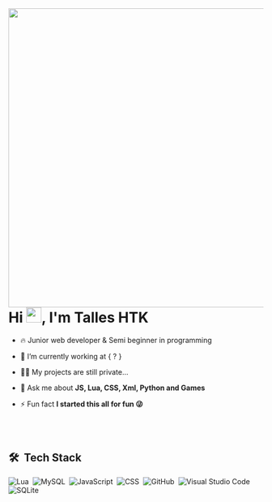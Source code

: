 
<img align="right" height="590em" src="https://raw.githubusercontent.com/gist/TallesHtk/74099e2c1fd4dc3265ec1b37c4004ef7/raw/cb25547b69b78e69227a51849c54629ae49e89e7/githubcard.svg"/>
<h1 align="left">Hi <img src="https://raw.githubusercontent.com/kaueMarques/kaueMarques/master/hi.gif" width="30px">, I'm Talles HTK</h1>

- 🔥 Junior web developer & Semi beginner in programming

- 🔭 I’m currently working at { ? }

- 👨‍💻 My projects are still private...

- 💬 Ask me about **JS, Lua, CSS, Xml, Python and Games**

- ⚡ Fun fact **I started this all for fun 😜**

<br><br>

## 🛠 &nbsp;Tech Stack

![Lua](https://img.shields.io/badge/-lua-05122A?style=flat&logo=lua)&nbsp;
![MySQL](https://img.shields.io/badge/-MySQL-05122A?style=flat&logo=MySQL)&nbsp;
![JavaScript](https://img.shields.io/badge/-JavaScript-05122A?style=flat&logo=javascript)&nbsp;
![CSS](https://img.shields.io/badge/-CSS-05122A?style=flat&logo=CSS3&logoColor=1572B6)&nbsp;
![GitHub](https://img.shields.io/badge/-GitHub-05122A?style=flat&logo=github)&nbsp;
![Visual Studio Code](https://img.shields.io/badge/-Visual%20Studio%20Code-05122A?style=flat&logo=visual-studio-code&logoColor=007ACC)&nbsp;
![SQLite](https://img.shields.io/badge/-SQLite-05122A?style=flat&logo=sqlite)&nbsp;

<br><br>
